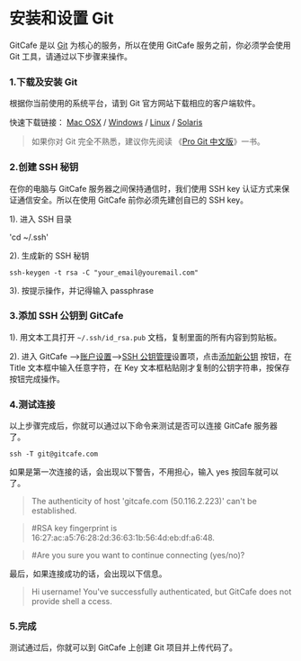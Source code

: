 # 安装和设置 Git

GitCafe 是以 [Git][Git] 为核心的服务，所以在使用 GitCafe 服务之前，你必须学会使用 Git 工具，请通过以下步骤来操作。

### 1.下载及安装 Git  

根据你当前使用的系统平台，请到 Git 官方网站下载相应的客户端软件。

快速下载链接： [Mac OSX][Mac]  / [Windows][Win] / [Linux][Linux] / [Solaris][Solaris]

[Git]:http://git-scm.com/download/
[Mac]:http://git-scm.com/download/mac
[Win]:http://git-scm.com/download/win
[Linux]:http://git-scm.com/download/linux
[Solaris]:http://git-scm.com/download/linux

>如果你对 Git 完全不熟悉，建议你先阅读 《[Pro Git 中文版](http://progit.org/book/zh/)》一书。

### 2.创建 SSH 秘钥

在你的电脑与 GitCafe 服务器之间保持通信时，我们使用 SSH key 认证方式来保证通信安全。所以在使用 GitCafe 前你必须先建创自已的 SSH key。

1). 进入 SSH 目录

'cd ~/.ssh'

2). 生成新的 SSH 秘钥

`ssh-keygen -t rsa -C "your_email@youremail.com"`

3). 按提示操作，并记得输入 passphrase

### 3.添加 SSH 公钥到 GitCafe

1). 用文本工具打开 `~/.ssh/id_rsa.pub` 文档，复制里面的所有内容到剪贴板。

2). 进入 GitCafe -->[账户设置][3-1]-->[SSH 公钥管理][3-2]设置项，点击[添加新公钥][3-3] 按钮，在 Title 文本框中输入任意字符，在 Key 文本框粘贴刚才复制的公钥字符串，按保存按钮完成操作。

[3-1]:http://gitcafe.com/account
[3-2]:http://gitcafe.com/account/public_keys
[3-3]:http://gitcafe.com/account/public_keys/new

### 4.测试连接

以上步骤完成后，你就可以通过以下命令来测试是否可以连接 GitCafe 服务器了。

`ssh -T git@gitcafe.com`

如果是第一次连接的话，会出现以下警告，不用担心，输入 yes 按回车就可以了。

>The authenticity of host 'gitcafe.com (50.116.2.223)' can't be established.

>#RSA key fingerprint is 16:27:ac:a5:76:28:2d:36:63:1b:56:4d:eb:df:a6:48.

>#Are you sure you want to continue connecting (yes/no)?

最后，如果连接成功的话，会出现以下信息。

>Hi username! You've successfully authenticated, but GitCafe does not provide shell a
ccess.

### 5.完成

测试通过后，你就可以到 GitCafe 上创建 Git 项目并上传代码了。